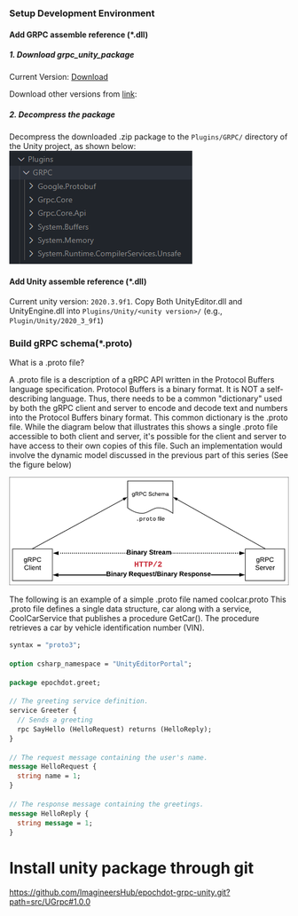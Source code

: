 ### Setup Development Environment

#### Add GRPC assemble reference (*.dll)
##### 1. Download grpc_unity_package

Current Version:  [Download](https://packages.grpc.io/archive/2022/03/851df6d46db90172427ad13178d0f319c6af889e-c6618abe-8aa9-4c92-a1ec-1c9ce2d58661/csharp/grpc_unity_package.2.45.0-dev202203040948.zip)

Download other versions from [link](https://packages.grpc.io/): 

##### 2. Decompress the package
Decompress the downloaded .zip package to the `Plugins/GRPC/` directory of the Unity project, as shown below:
![alt text](doc/Image/epochdot_grpc_unity_intro_install_grpc_lib.png)

#### Add Unity assemble reference (*.dll)
Current unity version: `2020.3.9f1`. 
Copy Both UnityEditor.dll and UnityEngine.dll into `Plugins/Unity/<unity version>/` (e.g., `Plugin/Unity/2020_3_9f1`)

### Build gRPC schema(*.proto)

What is a .proto file?

A .proto file is a description of a gRPC API written in the Protocol Buffers language specification. Protocol Buffers is a binary format. It is NOT a self-describing language. Thus, there needs to be a common "dictionary" used by both the gRPC client and server to encode and decode text and numbers into the Protocol Buffers binary format. This common dictionary is the .proto file. While the diagram below that illustrates this shows a single .proto file accessible to both client and server, it's possible for the client and server to have access to their own copies of this file. Such an implementation would involve the dynamic model discussed in the previous part of this series (See the figure below)

![alt text](doc/Image/epochdot_grpc_unity_intro_install_grpc_proto.png)

The following is an example of a simple .proto file named coolcar.proto This .proto file defines a single data structure, car along with a service, CoolCarService that publishes a procedure GetCar(). The procedure retrieves a car by vehicle identification number (VIN).

```proto
syntax = "proto3";

option csharp_namespace = "UnityEditorPortal";

package epochdot.greet;

// The greeting service definition.
service Greeter {
  // Sends a greeting
  rpc SayHello (HelloRequest) returns (HelloReply);
}

// The request message containing the user's name.
message HelloRequest {
  string name = 1;
}

// The response message containing the greetings.
message HelloReply {
  string message = 1;
}

```

# Install unity package through git
https://github.com/ImagineersHub/epochdot-grpc-unity.git?path=src/UGrpc#1.0.0